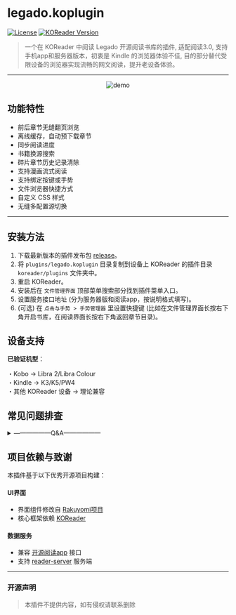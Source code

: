 # legado.koplugin

[![License](https://img.shields.io/badge/License-CC_BY--NC_3.0-lightgrey.svg)](https://creativecommons.org/licenses/by-nc/3.0/)
[![KOReader Version](https://img.shields.io/badge/KOReader-v2024.01+-green.svg)](https://github.com/koreader/koreader)

>一个在 KOReader 中阅读 Legado 开源阅读书库的插件, 适配阅读3.0, 支持手机app和服务器版本，初衷是 Kindle 的浏览器体验不佳, 目的部分替代受限设备的浏览器实现流畅的网文阅读，提升老设备体验。

---

<p align="center">
  <img src="./assets/demo.gif" alt="demo" style="max-width:40%; height:auto;">
</p>


## 功能特性

- 前后章节无缝翻页浏览
- 离线缓存，自动预下载章节
- 同步阅读进度
- 书籍换源搜索
- 碎片章节历史记录清除
- 支持漫画流式阅读
- 支持绑定按键或手势
- 文件浏览器快捷方式
- 自定义 CSS 样式
- 无缝多配置源切换

---

## 安装方法

1.  下载最新版本的插件发布包 [release](https://github.com/pengcw/legado.koplugin/releases/)。
2.  将 `plugins/legado.koplugin` 目录复制到设备上 KOReader 的插件目录 `koreader/plugins` 文件夹中。
3. 重启 KOReader。
4. 安装后在 `文件管理界面` 顶部菜单搜索部分找到插件菜单入口。
4. 设置服务接口地址 (分为服务器版和阅读app，按说明格式填写)。
5. (可选) 在 `点击与手势 > 手势管理器` 里设置快捷键 (比如在文件管理界面长按右下角开启书库，在阅读界面长按右下角返回章节目录)。


## 设备支持  
**已验证机型**：

・Kobo → Libra 2/Libra Colour   
・Kindle → K3/K5/PW4   
・其他 KOReader 设备 → 理论兼容


## 常见问题排查
<details>
<summary>——————Q&A——————</summary>

<details>
<summary> 验证插件是否安装成功</summary>

---
- koreader 顶部下拉菜单 `工具 > 更多工具 > 插件管理器` 里面查看是否有 `Legado 阅读书库`，有就是安装成功了。
</details>

<details>
<summary>安装后找不到插件入口</summary>

---
1. 首先检查插件是否安装成功
2. 确保你处于 `文件浏览器` 界面
3. 打开顶部菜单🔍 `搜索` 
4. 找到 `Legado 书目`
</details>

<details>
<summary>填写接口后提示 timeout 或下拉无法刷新书架</summary>

---
**问题描述**：  
设置好接口后刷新加载不出书架，出现 timeout 或其他提示（通常是接口无法正确访问）。  
   注意：这属于网络连接问题，非插件本身问题，请按以下步骤排查：

---
#### 排查步骤：

1. **检查接口地址准确性**  
   - IP 地址输错的情况时有发生
   - 示例正确格式：`http://192.168.1.8:1122`

2. **验证接口格式**  
   - 开源阅读 app：**不需要**加 `/reader3` 后缀  
   - 服务器版本：**需要**加 `/reader3`  
   - 服务器版若有账号密码认证需按格式填入
   - 新版本测试交互式输入，按照插件内提示填写即可

3. **测试接口可访问性**  
   - 假设接口地址为：`http://192.168.1.8:1122`  
   - 在 Kindle 浏览器访问（或同局域网其他设备）：  
     ```url
     http://192.168.1.8:1122/test
     ```
   - ✅ 正常：页面会显示 `test` 字符  
   - ❌ 异常：无输出或其他 

---

### 常见失败原因
- 阅读 APP 的 Web 服务未开启  
- 地址或端口号输入错误  
- 设备不在同一局域网  
- 局域网开启了网络隔离  
- （根据实际情况排查其他可能原因）

---
</details>

<details>
<summary>安装后点击章节报错或者闪退</summary>
   
   ---
   - 一般是 koreader 版本低了有部分函数不兼容, 请升级最新版
</details>

<details>
<summary>如何同步阅读进度</summary>

---
 - 在目录页面有菜单 `拉取网络进度` 与 `上传章节` （为节约资源，插件没有在阅读时自动同步进度，需要手动点击）
</details>

<details>
<summary>其他端换源了与本地内容不一致</summary>

---
- 刷新书架即可
</details>

<details>
<summary>如何清除缓存</summary>

---

#### 1. 单章缓存清除
***入口***：按住章节不放有菜单选项

#### 2. 单本书籍缓存清除
***入口***：章节页面左上角菜单选项

#### 3. 所有缓存清除
两种方法（效果相同）：
- 书架页面左上角菜单有选项
- KOReader 菜单 `开发者选项 > 清除缓存`

</details>

<details>
<summary>源章节内容和本地不一致</summary>

---
- 在章节菜单长按章节清除缓存后重新下载
</details>

<details>
<summary>开源阅读是否需要一直开着 web 服务</summary>

---
- 章节缓存后支持离线阅读
</details>

<details>
<summary>保活开源阅读 app 后台的办法</summary>

---
- 如果出现频繁 web 服务被关闭，可以保活下后台，每个品牌不一样，可以参考下 `adguard` 的设置，关键词 `“如何让 AdGuard 保持后台运行”`, 把程序改成开源阅读即可。
</details>

<details>
<summary>开源阅读 app 接口地址频繁变化</summary>

---

> 这个属于网络知识固定 ip 的方法：

🔸 **手动设置 DHCP**  
🔸 **路由器里面绑定 MAC**  
🔸 **关掉手机 wifi 设置里面手机虚拟 mac 地址**  
（每个手机品牌不一样，大概差不多这个意思）

</details>
</details>

## 项目依赖与致谢

本插件基于以下优秀开源项目构建：

#### UI界面
- 界面组件修改自 [Rakuyomi项目](https://github.com/hanatsumi/rakuyomi)
- 核心框架依赖 [KOReader](https://github.com/koreader/koreader)

#### 数据服务
- 兼容 [开源阅读app](https://github.com/gedoor/legado) 接口
- 支持 [reader-server](https://github.com/hectorqin/reader) 服务端

---

### 开源声明
> 本插件不提供内容，如有侵权请联系删除